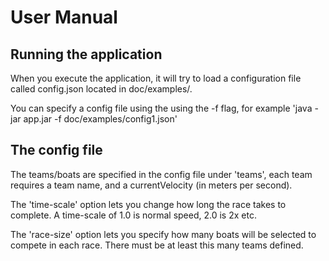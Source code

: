 # User Manual

## Running the application

When you execute the application, it will try to load a configuration file called config.json located in doc/examples/.

You can specify a config file using the using the -f flag, for example 'java -jar app.jar -f doc/examples/config1.json'

## The config file

The teams/boats are specified in the config file under 'teams', each team requires a team name, and a currentVelocity (in meters per second).

The 'time-scale' option lets you change how long the race takes to complete. A time-scale of 1.0 is normal speed, 2.0 is 2x etc.

The 'race-size' option lets you specify how many boats will be selected to compete in each race. There must be at least this many teams defined.